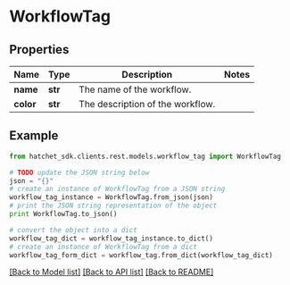 # WorkflowTag


## Properties

Name | Type | Description | Notes
------------ | ------------- | ------------- | -------------
**name** | **str** | The name of the workflow. | 
**color** | **str** | The description of the workflow. | 

## Example

```python
from hatchet_sdk.clients.rest.models.workflow_tag import WorkflowTag

# TODO update the JSON string below
json = "{}"
# create an instance of WorkflowTag from a JSON string
workflow_tag_instance = WorkflowTag.from_json(json)
# print the JSON string representation of the object
print WorkflowTag.to_json()

# convert the object into a dict
workflow_tag_dict = workflow_tag_instance.to_dict()
# create an instance of WorkflowTag from a dict
workflow_tag_form_dict = workflow_tag.from_dict(workflow_tag_dict)
```
[[Back to Model list]](../README.md#documentation-for-models) [[Back to API list]](../README.md#documentation-for-api-endpoints) [[Back to README]](../README.md)


